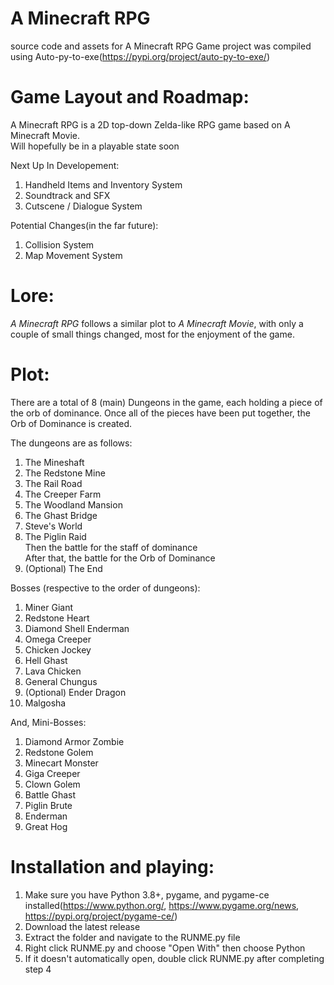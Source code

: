 # A Minecraft RPG
source code and assets for A Minecraft RPG Game
project was compiled using Auto-py-to-exe(https://pypi.org/project/auto-py-to-exe/)  
# Game Layout and Roadmap:

A Minecraft RPG is a 2D top-down Zelda-like RPG game based on A Minecraft Movie.  
Will hopefully be in a playable state soon  

Next Up In Developement:  
1. Handheld Items and Inventory System  
2. Soundtrack and SFX  
4. Cutscene / Dialogue System  

Potential Changes(in the far future):
1. Collision System  
2. Map Movement System  



# Lore:  
_A Minecraft RPG_ follows a similar plot to _A Minecraft Movie_, with only a couple of small things changed, most for the enjoyment of the game.  

# Plot:

There are a total of 8 (main) Dungeons in the game, each holding a piece of the orb of dominance. Once all of the pieces have been put together, the Orb of Dominance is created.

The dungeons are as follows:  
1. The Mineshaft
2. The Redstone Mine
3. The Rail Road  
4. The Creeper Farm
5. The Woodland Mansion
6. The Ghast Bridge
7. Steve's World  
8. The Piglin Raid  
   Then the battle for the staff of dominance  
   After that, the battle for the Orb of Dominance
10. (Optional) The End

Bosses (respective to the order of dungeons):  
1. Miner Giant
2. Redstone Heart
3. Diamond Shell Enderman
4. Omega Creeper
5. Chicken Jockey
6. Hell Ghast  
7. Lava Chicken  
8. General Chungus  
9.  (Optional) Ender Dragon  
10.  Malgosha  

And, Mini-Bosses:  
1. Diamond Armor Zombie  
2. Redstone Golem  
3. Minecart Monster
4. Giga Creeper
5. Clown Golem  
6. Battle Ghast  
7. Piglin Brute  
8. Enderman  
9. Great Hog

# Installation and playing:  
1. Make sure you have Python 3.8+, pygame, and pygame-ce installed(https://www.python.org/, https://www.pygame.org/news, https://pypi.org/project/pygame-ce/)  
2. Download the latest release
3. Extract the folder and navigate to the RUNME.py file  
4. Right click RUNME.py and choose "Open With" then choose Python  
5. If it doesn't automatically open, double click RUNME.py after completing step 4  


